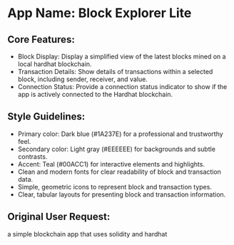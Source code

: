 # **App Name**: Block Explorer Lite

## Core Features:

- Block Display: Display a simplified view of the latest blocks mined on a local hardhat blockchain.
- Transaction Details: Show details of transactions within a selected block, including sender, receiver, and value.
- Connection Status: Provide a connection status indicator to show if the app is actively connected to the Hardhat blockchain.

## Style Guidelines:

- Primary color: Dark blue (#1A237E) for a professional and trustworthy feel.
- Secondary color: Light gray (#EEEEEE) for backgrounds and subtle contrasts.
- Accent: Teal (#00ACC1) for interactive elements and highlights.
- Clean and modern fonts for clear readability of block and transaction data.
- Simple, geometric icons to represent block and transaction types.
- Clear, tabular layouts for presenting block and transaction information.

## Original User Request:
a simple blockchain app that uses solidity and hardhat
  